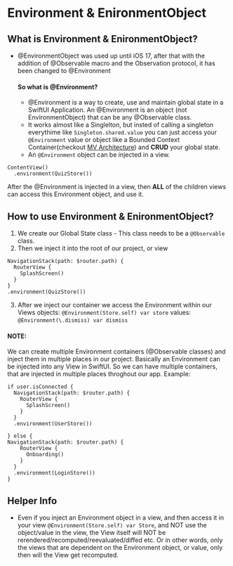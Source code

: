 # Environment & EnironmentObject

## What is Environment & EnironmentObject?
  - @EnvironmentObject was used up until iOS 17, after that with the addition of @Observable macro and the Observation protocol, it has been changed to @Environment
    #### So what is @Environment?
    - @Environment is a way to create, use and maintain global state in a SwiftUI Application. An @Environment is an object (not EnvironmentObject) that can be any @Observable class.
    - It works almost like a Singlelton, but insted of calling a singleton everythime like ``` Singleton.shared.value ``` you can just access your ``` @Environment ``` value or object like a Bounded Context Container(checkout [MV Architecture](https://github.com/John-Mark01/learning-swift/blob/main/Architecture/MV%20Architecture.md)) and **CRUD** your global state.
    - An ``` @Environment ``` object can be injected in a view. 
  ```
  ContentView()
    .environment(QuizStore())
```
 After the @Environment is injected in a view, then **ALL** of the children views can access this Environment object, and use it.


## How to use Environment & EnironmentObject?
1. We create our Global State class - This class needs to be a ``` @Observable ``` class.
2. Then we inject it into the root of our project, or view 
  ```
  NavigationStack(path: $router.path) {
    RouterView {
      SplashScreen()
    }
  }
  .environment(QuizStore())

```
3. After we inject our container we access the Environment within our Views
   objects: ``` @Environment(Store.self) var store ```
   values: ``` @Environment(\.dismiss) var dismiss ```
   
#### NOTE: 
We can create multiple Environment containers (@Observable classes) and inject them in multiple places in our project. Basically an Environment can be injected into any View in SwiftUI. So we can have multiple containers, that are injected in multiple places throghout our app. 
Example: 
  ```
 if user.isConnected {
    NavigationStack(path: $router.path) {
      RouterView {
        SplashScreen()
      }
    }
    .environment(UserStore())

} else {
 NavigationStack(path: $router.path) {
      RouterView {
        Onboarding()
      }
    }
    .environment(LoginStore())
}

```


## Helper Info

- Even if you inject an Environment object in a view, and then access it in your view ```@Environment(Store.self) var Store```, and NOT use the object/value in the view, the View itself will NOT be rerendered/recomputed/reevaluated/diffed etc. Or in other words, only the views that are dependent on the Environment object, or value, only then will the View get recomputed.
